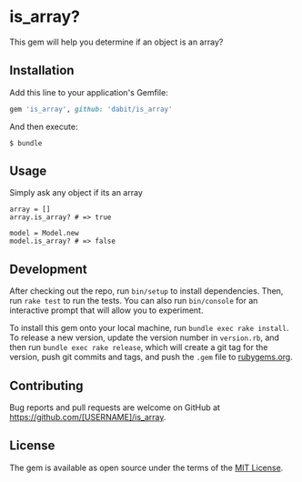 # is_array?

This gem will help you determine if an object is an array?

## Installation

Add this line to your application's Gemfile:

```ruby
gem 'is_array', github: 'dabit/is_array'
```

And then execute:

    $ bundle

## Usage

Simply ask any object if its an array

    array = []
    array.is_array? # => true

    model = Model.new
    model.is_array? # => false

## Development

After checking out the repo, run `bin/setup` to install dependencies. Then, run `rake test` to run the tests. You can also run `bin/console` for an interactive prompt that will allow you to experiment.

To install this gem onto your local machine, run `bundle exec rake install`. To release a new version, update the version number in `version.rb`, and then run `bundle exec rake release`, which will create a git tag for the version, push git commits and tags, and push the `.gem` file to [rubygems.org](https://rubygems.org).

## Contributing

Bug reports and pull requests are welcome on GitHub at https://github.com/[USERNAME]/is_array.


## License

The gem is available as open source under the terms of the [MIT License](http://opensource.org/licenses/MIT).


